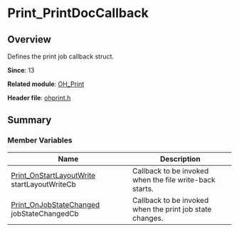# Print_PrintDocCallback

## Overview

Defines the print job callback struct.

**Since**: 13

**Related module**: [OH_Print](capi-oh-print.md)

**Header file**: [ohprint.h](capi-ohprint-h.md)

## Summary

### Member Variables

| Name| Description|
| -- | -- |
| [Print_OnStartLayoutWrite](capi-ohprint-h.md#print_onstartlayoutwrite) startLayoutWriteCb | Callback to be invoked when the file write-back starts.|
| [Print_OnJobStateChanged](capi-ohprint-h.md#print_onjobstatechanged) jobStateChangedCb | Callback to be invoked when the print job state changes.|
